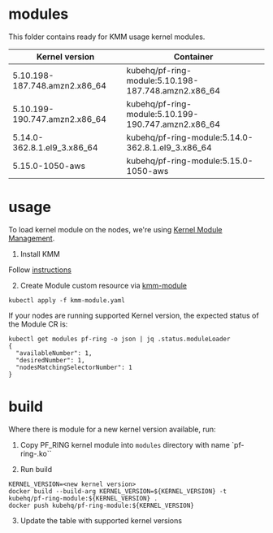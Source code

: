 # modules

This folder contains ready for KMM usage kernel modules.

| Kernel version | Container |
|----------------|-----------|
|5.10.198-187.748.amzn2.x86_64|kubehq/pf-ring-module:5.10.198-187.748.amzn2.x86_64|
|5.10.199-190.747.amzn2.x86_64|kubehq/pf-ring-module:5.10.199-190.747.amzn2.x86_64|
|5.14.0-362.8.1.el9_3.x86_64|kubehq/pf-ring-module:5.14.0-362.8.1.el9_3.x86_64|
|5.15.0-1050-aws|kubehq/pf-ring-module:5.15.0-1050-aws|

# usage

To load kernel module on the nodes, we're using [Kernel Module Management](https://kmm.sigs.k8s.io/).

1. Install KMM

Follow [instructions](https://kmm.sigs.k8s.io/documentation/install/)

2. Create Module custom resource via [kmm-module](kmm-module.yaml)

```
kubectl apply -f kmm-module.yaml
```

If your nodes are running supported Kernel version, the expected status of the Module CR is:
```
kubectl get modules pf-ring -o json | jq .status.moduleLoader
{
  "availableNumber": 1,
  "desiredNumber": 1,
  "nodesMatchingSelectorNumber": 1
}
```

# build

Where there is module for a new kernel version available, run:

1. Copy PF_RING kernel module into `modules` directory with name `pf-ring-<kernel version>.ko``

2. Run build

```
KERNEL_VERSION=<new kernel version>
docker build --build-arg KERNEL_VERSION=${KERNEL_VERSION} -t kubehq/pf-ring-module:${KERNEL_VERSION} .
docker push kubehq/pf-ring-module:${KERNEL_VERSION}
```

3. Update the table with supported kernel versions
